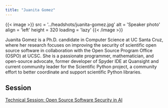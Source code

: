```yaml
---
title: "Juanita Gomez"
---
```


{{< image >}}
src = '../headshots/juanita-gomez.jpg'
alt = 'Speaker photo'
align = 'left'
height = 320
loading = 'lazy'
{{< /image >}}

Juanita Gomez is a Ph.D. candidate in Computer Science at UC Santa Cruz, where her research focuses on improving the security of scientific open source software in collaboration with the Open Source Program Office (OSPO) at UCSC. She is a passionate programmer, mathematician, and open-source advocate, former developer of Spyder IDE at Quansight and current community leader for the Scientific Python project, a community effort to better coordinate and support scientific Python libraries.

## Session

[Technical Session: Open Source Software Security in AI](../sessions/oss-security-ai.md)
